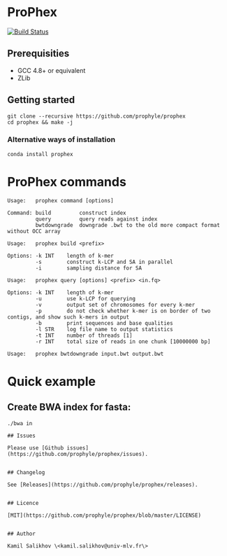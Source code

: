 # ProPhex

[![Build Status](https://travis-ci.org/prophyle/prophex.svg?branch=master)](https://travis-ci.org/prophyle/prophex)

## Prerequisities

* GCC 4.8+ or equivalent
* ZLib


## Getting started

```
git clone --recursive https://github.com/prophyle/prophex
cd prophex && make -j
```

### Alternative ways of installation

```
conda install prophex
```

# ProPhex commands

```
Usage:   prophex command [options]

Command: build         construct index
         query         query reads against index
         bwtdowngrade  downgrade .bwt to the old more compact format without OCC array
```

```
Usage:   prophex build <prefix>

Options: -k INT    length of k-mer
         -s        construct k-LCP and SA in parallel
         -i        sampling distance for SA
```

```
Usage:   prophex query [options] <prefix> <in.fq>

Options: -k INT    length of k-mer
         -u        use k-LCP for querying
         -v        output set of chromosomes for every k-mer
         -p        do not check whether k-mer is on border of two contigs, and show such k-mers in output
         -b        print sequences and base qualities
         -l STR    log file name to output statistics
         -t INT    number of threads [1]
         -r INT    total size of reads in one chunk [10000000 bp]
```

```
Usage:   prophex bwtdowngrade input.bwt output.bwt
```

# Quick example

## Create BWA index for fasta:

```
./bwa in

## Issues

Please use [Github issues](https://github.com/prophyle/prophex/issues).


## Changelog

See [Releases](https://github.com/prophyle/prophex/releases).


## Licence

[MIT](https://github.com/prophyle/prophex/blob/master/LICENSE)


## Author

Kamil Salikhov \<kamil.salikhov@univ-mlv.fr\>
